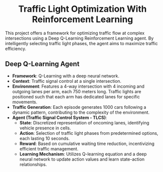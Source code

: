 <h1 align="center"> Traffic Light Optimization With Reinforcement Learning </h1>

This project offers a framework for optimizing traffic flow at complex intersections using a Deep Q-Learning Reinforcement Learning agent. By intelligently selecting traffic light phases, the agent aims to maximize traffic efficiency.

## Deep Q-Learning Agent

- **Framework**: Q-Learning with a deep neural network.
- **Context**: Traffic signal control at a single intersection.
- **Environment**: Features a 4-way intersection with 4 incoming and outgoing lanes per arm, each 750 meters long. Traffic lights are positioned such that each arm has dedicated lanes for specific movements.
- **Traffic Generation**: Each episode generates 1000 cars following a dynamic pattern, contributing to the complexity of the environment.
- **Agent (Traffic Signal Control System - TLCS)**:
  - **State**: Discretized representation of oncoming lanes, identifying vehicle presence in cells.
  - **Action**: Selection of traffic light phases from predetermined options, each lasting 10 seconds.
  - **Reward**: Based on cumulative waiting time reduction, incentivizing efficient traffic management.
  - **Learning Mechanism**: Utilizes Q-learning equation and a deep neural network to update action values and learn state-action relationships.


